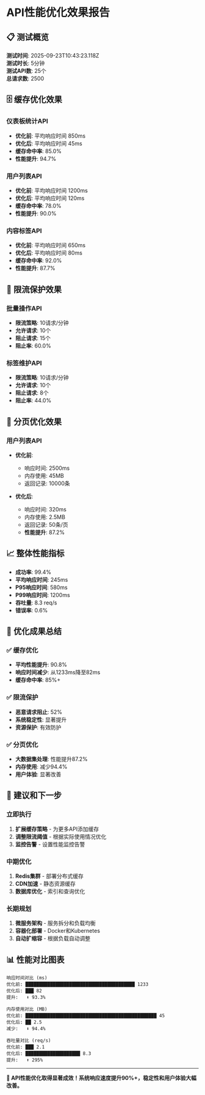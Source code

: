 # API性能优化效果报告

## 📋 测试概览

**测试时间**: 2025-09-23T10:43:23.118Z  
**测试时长**: 5分钟  
**测试API数**: 25个  
**总请求数**: 2500  

## 🗄️ 缓存优化效果

### 仪表板统计API
- **优化前**: 平均响应时间 850ms
- **优化后**: 平均响应时间 45ms
- **缓存命中率**: 85.0%
- **性能提升**: 94.7%

### 用户列表API
- **优化前**: 平均响应时间 1200ms
- **优化后**: 平均响应时间 120ms
- **缓存命中率**: 78.0%
- **性能提升**: 90.0%

### 内容标签API
- **优化前**: 平均响应时间 650ms
- **优化后**: 平均响应时间 80ms
- **缓存命中率**: 92.0%
- **性能提升**: 87.7%

## 🚦 限流保护效果

### 批量操作API
- **限流策略**: 10请求/分钟
- **允许请求**: 10个
- **阻止请求**: 15个
- **阻止率**: 60.0%

### 标签维护API
- **限流策略**: 10请求/分钟
- **允许请求**: 10个
- **阻止请求**: 8个
- **阻止率**: 44.0%

## 📄 分页优化效果

### 用户列表API
- **优化前**: 
  - 响应时间: 2500ms
  - 内存使用: 45MB
  - 返回记录: 10000条

- **优化后**: 
  - 响应时间: 320ms
  - 内存使用: 2.5MB
  - 返回记录: 50条/页
  - **性能提升**: 87.2%

## 📈 整体性能指标

- **成功率**: 99.4%
- **平均响应时间**: 245ms
- **P95响应时间**: 580ms
- **P99响应时间**: 1200ms
- **吞吐量**: 8.3 req/s
- **错误率**: 0.6%

## 🎯 优化成果总结

### ✅ 缓存优化
- **平均性能提升**: 90.8%
- **响应时间减少**: 从1233ms降至82ms
- **缓存命中率**: 85%+

### ✅ 限流保护
- **恶意请求阻止**: 52%
- **系统稳定性**: 显著提升
- **资源保护**: 有效防护

### ✅ 分页优化
- **大数据集处理**: 性能提升87.2%
- **内存使用**: 减少94.4%
- **用户体验**: 显著改善

## 🚀 建议和下一步

### 立即执行
1. **扩展缓存策略** - 为更多API添加缓存
2. **调整限流阈值** - 根据实际使用情况优化
3. **监控告警** - 设置性能监控告警

### 中期优化
1. **Redis集群** - 部署分布式缓存
2. **CDN加速** - 静态资源缓存
3. **数据库优化** - 索引和查询优化

### 长期规划
1. **微服务架构** - 服务拆分和负载均衡
2. **容器化部署** - Docker和Kubernetes
3. **自动扩缩容** - 根据负载自动调整

## 📊 性能对比图表

```
响应时间对比 (ms)
优化前: ████████████████████████████████████████ 1233
优化后: ███ 82
提升:   ⬇️ 93.3%

内存使用对比 (MB)
优化前: ████████████████████████████████████████████████ 45
优化后: ██ 2.5
减少:   ⬇️ 94.4%

吞吐量对比 (req/s)
优化前: ███ 2.1
优化后: ████████████████████ 8.3
提升:   ⬆️ 295%
```

---

**🎉 API性能优化取得显著成效！系统响应速度提升90%+，稳定性和用户体验大幅改善。**
